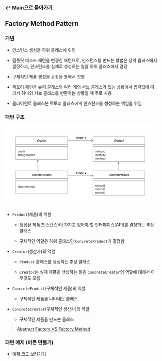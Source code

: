 ### [↩︎ Main으로 돌아가기](../../README.md)

## Factory Method Pattern

### 개념

- 인스턴스 생성을 하위 클래스에 위임

- 템플릿 메소드 패턴을 변경한 패턴으로, 인스턴스를 만드는 방법은 상위 클래스에서 결정하고, 인스턴스를 실제로 생성하는 일을 하위 클래스에서 결정

- 구체적인 제품 생성을 공장을 통해서 진행

- 팩토리 패턴은 슈퍼 클래스와 여러 개의 서브 클래스가 있는 상황에서 입력값에 따라서 하나의 서브 클래스를 반환하는 상황일 때 주로 사용

- 클라이언트 클래스는 팩토리 클래스에게 인스턴스를 생성하는 책임을 위임

### 패턴 구조

![factory_method_1](../../image/factory_method_1.png)

- `Product`(제품)의 역할

  - 생성된 제품(인스턴스)이 가지고 있어야 할 인터페이스(API)를 결정하는 추상 클래스

  - 구체적인 역할은 하위 클래스인 `ConcreteProduct`가 결정함

- `Creator`(생산자)의 역할

  - `Product` 클래스를 생성하는 추상 클래스

  - `Creator`는 실제 제품을 생성하는 일을 `ConcreteCreator`의 역할에 대해서 아무것도 모름

- `ConcreteProduct`(구체적인 제품)의 역할

  - 구체적인 제품을 나타내는 클래스

- `ConcreteCreator`(구체적인 생산자)의 역할

  - 구체적인 제품을 만드는 클래스

> [Abstract Factory VS Factory Method](../AbstractVSFactoryMethod/README.md)

### 패턴 예제 (버튼 만들기)

- [예제 코드 보러가기](../AbstractVSFactoryMethod/ButtonExample/)
